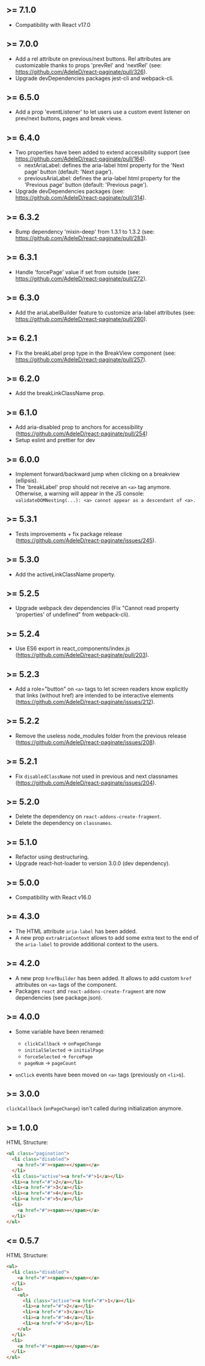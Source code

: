 ## >= 7.1.0

- Compatibility with React v17.0

## >= 7.0.0
- Add a rel attribute on previous/next buttons. Rel attributes are customizable thanks to props 'prevRel' and 'nextRel' (see: https://github.com/AdeleD/react-paginate/pull/326).
- Upgrade devDependencies packages jest-cli and webpack-cli.

## >= 6.5.0
- Add a prop 'eventListener' to let users use a custom event listener on prev/next buttons, pages and break views.

## >= 6.4.0

- Two properties have been added to extend accessibility support (see https://github.com/AdeleD/react-paginate/pull/164).
  - nextAriaLabel: defines the aria-label html property for the 'Next page' button (default: 'Next page').
  - previousAriaLabel: defines the aria-label html property for the 'Previous page' button (default: 'Previous page').
- Upgrade devDependencies packages (see: https://github.com/AdeleD/react-paginate/pull/314).

## >= 6.3.2

- Bump dependency 'mixin-deep' from 1.3.1 to 1.3.2 (see: https://github.com/AdeleD/react-paginate/pull/283).

## >= 6.3.1

- Handle 'forcePage' value if set from outside (see: https://github.com/AdeleD/react-paginate/pull/272).

## >= 6.3.0

- Add the ariaLabelBuilder feature to customize aria-label attributes (see: https://github.com/AdeleD/react-paginate/pull/260).

## >= 6.2.1

- Fix the breakLabel prop type in the BreakView component (see: https://github.com/AdeleD/react-paginate/pull/257).

## >= 6.2.0

- Add the breakLinkClassName prop.

## >= 6.1.0

- Add aria-disabled prop to anchors for accessibility (https://github.com/AdeleD/react-paginate/pull/254)
- Setup eslint and prettier for dev

## >= 6.0.0

- Implement forward/backward jump when clicking on a breakview (ellipsis).
- The 'breakLabel' prop should not receive an `<a>` tag anymore. Otherwise, a warning will appear in the JS console: `validateDOMNesting(...): <a> cannot appear as a descendant of <a>.`

## >= 5.3.1

- Tests improvements + fix package release (https://github.com/AdeleD/react-paginate/issues/245).

## >= 5.3.0

- Add the activeLinkClassName property.

## >= 5.2.5

- Upgrade webpack dev dependencies (Fix "Cannot read property 'properties' of undefined" from webpack-cli).

## >= 5.2.4

- Use ES6 export in react_components/index.js (https://github.com/AdeleD/react-paginate/pull/203).

## >= 5.2.3

- Add a role="button" on `<a>` tags to let screen readers know explicitly that links (without href) are intended to be interactive elements (https://github.com/AdeleD/react-paginate/issues/212).

## >= 5.2.2

- Remove the useless node_modules folder from the previous release (https://github.com/AdeleD/react-paginate/issues/208).

## >= 5.2.1

- Fix `disabledClassName` not used in previous and next classnames (https://github.com/AdeleD/react-paginate/issues/204).

## >= 5.2.0

- Delete the dependency on `react-addons-create-fragment`.
- Delete the dependency on `classnames`.

## >= 5.1.0

- Refactor using destructuring.
- Upgrade react-hot-loader to version 3.0.0 (dev dependency).

## >= 5.0.0

- Compatibility with React v16.0

## >= 4.3.0

- The HTML attribute `aria-label` has been added.
- A new prop `extraAriaContext` allows to add some extra text to the end of the `aria-label` to provide additional context to the users.

## >= 4.2.0

- A new prop `hrefBuilder` has been added. It allows to add custom `href` attributes on `<a>` tags of the component.
- Packages `react` and `react-addons-create-fragment` are now dependencies (see package.json).

## >= 4.0.0

- Some variable have been renamed:

  - `clickCallback` -> `onPageChange`
  - `initialSelected` -> `initialPage`
  - `forceSelected` -> `forcePage`
  - `pageNum` -> `pageCount`

- `onClick` events have been moved on `<a>` tags (previously on `<li>`s).

## >= 3.0.0

`clickCallback` (`onPageChange`) isn't called during initialization anymore.

## >= 1.0.0

HTML Structure:

```html
<ul class="pagination">
  <li class="disabled">
    <a href="#"><span>«</span></a>
  </li>
  <li class="active"><a href="#">1</a></li>
  <li><a href="#">2</a></li>
  <li><a href="#">3</a></li>
  <li><a href="#">4</a></li>
  <li><a href="#">5</a></li>
  <li>
    <a href="#"><span>»</span></a>
  </li>
</ul>
```

## <= 0.5.7

HTML Structure:

```html
<ul>
  <li class="disabled">
    <a href="#"><span>«</span></a>
  </li>
  <li>
    <ul>
      <li class="active"><a href="#">1</a></li>
      <li><a href="#">2</a></li>
      <li><a href="#">3</a></li>
      <li><a href="#">4</a></li>
      <li><a href="#">5</a></li>
    </ul>
  </li>
  <li>
    <a href="#"><span>»</span></a>
  </li>
</ul>
```
